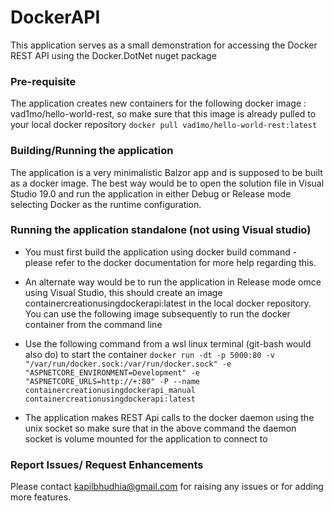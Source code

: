 # DockerAPI
This application serves as a small demonstration for accessing the Docker REST API using the Docker.DotNet nuget package

### Pre-requisite
The application creates new containers for the following docker image : vad1mo/hello-world-rest, so make sure that this image is already pulled to your local docker repository
`docker pull vad1mo/hello-world-rest:latest`

### Building/Running the application
The application is a very minimalistic Balzor app and is supposed to be built as a docker image. The best way would be to open the solution file in Visual Studio 19.0 and run the application 
in either Debug or Release mode selecting Docker as the runtime configuration.

### Running the application standalone (not using Visual studio)
- You must first build the application using docker build command - please refer to the docker documentation for more help regarding this.
- An alternate way would be to run the application in Release mode omce using Visual Studio, this should create an image containercreationusingdockerapi:latest 
in the local docker repository. You can use the following image subsequently to run the docker container from the command line
- Use the following command from a wsl linux terminal (git-bash would also do) to start the container
`docker run -dt -p 5000:80 -v "/var/run/docker.sock:/var/run/docker.sock" -e "ASPNETCORE_ENVIRONMENT=Development" -e "ASPNETCORE_URLS=http://+:80" -P --name containercreationusingdockerapi_manual containercreationusingdockerapi:latest`

- The application makes REST Api calls to the docker daemon using the unix socket so make sure that in the above command the daemon socket is volume mounted for the application to connect to 

### Report Issues/ Request Enhancements
Please contact kapilbhudhia@gmail.com for raising any issues or for adding more features.

